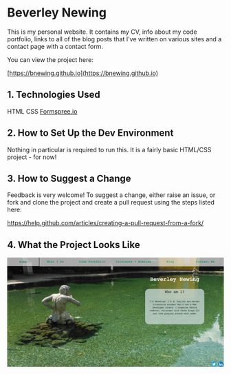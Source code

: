 # Beverley Newing

This is my personal website. It contains my CV, info about my code portfolio, links to all of the blog posts that I've written on various sites and a contact page with a contact form.

You can view the project here:

[https://bnewing.github.io](https://bnewing.github.io)

## 1. Technologies Used

HTML
CSS
[Formspree.io](https://formspree.io/)

## 2. How to Set Up the Dev Environment

Nothing in particular is required to run this. It is a fairly basic HTML/CSS project - for now!

## 3. How to Suggest a Change

Feedback is very welcome! To suggest a change, either raise an issue, or fork and clone the project and create a pull request using the steps listed here:

https://help.github.com/articles/creating-a-pull-request-from-a-fork/


## 4. What the Project Looks Like

<img alt="screenshot of home page" src="./images/screenshot.png">
